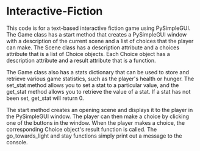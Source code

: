 # Interactive-Fiction

This code is for a text-based interactive fiction game using PySimpleGUI. The Game class has a start method that creates a PySimpleGUI window with a description of the current scene and a list of choices that the player can make. The Scene class has a description attribute and a choices attribute that is a list of Choice objects. Each Choice object has a description attribute and a result attribute that is a function.

The Game class also has a stats dictionary that can be used to store and retrieve various game statistics, such as the player's health or hunger. The set_stat method allows you to set a stat to a particular value, and the get_stat method allows you to retrieve the value of a stat. If a stat has not been set, get_stat will return 0.

The start method creates an opening scene and displays it to the player in the PySimpleGUI window. The player can then make a choice by clicking one of the buttons in the window. When the player makes a choice, the corresponding Choice object's result function is called. The go_towards_light and stay functions simply print out a message to the console.
